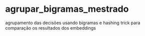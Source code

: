 # agrupar_bigramas_mestrado
agrupamento das decisões usando bigramas e hashing trick para comparação os resultados dos embeddings
